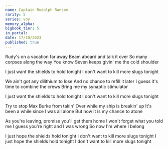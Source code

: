 ```yaml
---
name: Captain Rudolph Ransom
rarity: 5
series: voy
memory_alpha:
bigbook_tier: 5
in_portal:
date: 17/10/2023
published: true
---
```


Rudy's on a vacation far away
Beam aboard and talk it over
So many corpses along the way
You know Seven keeps givin' me the cold shoulder

I just want the shields to hold tonight
I don't want to kill more slugs tonight

We ain't got any dilithium to lose
And no chance to refill it later
I guess it's time to combine the crews
Bring me my synaptic stimulator

I just want the shields to hold tonight
I don't want to kill more slugs tonight

Try to stop Max Burke from takin'
Over while my ship is breakin' up
It's been a while since I was all alone
But now it is my chance to atone

As you're leaving, promise you'll get them home
I won't forget what you told me
I guess you're right and I was wrong
So now I'm where I belong

I just hope the shields hold tonight
I don't want to kill more slugs tonight
I just hope the shields hold tonight
I don't want to kill more slugs tonight
